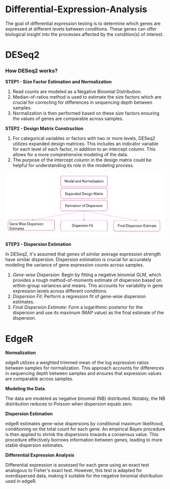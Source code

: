 # Differential-Expression-Analysis
The goal of differential expression testing is to determine which genes are expressed at different levels between conditions. These genes can offer biological insight into the processes affected by the condition(s) of interest.

# DESeq2

### How DESeq2 works?
**STEP1 - Size Factor Estimation and Normalization**
1. Read counts are modeled as a Negative Binomial Distribution.
2. Median-of-ratios method is used to estimate the size factors which are crucial for correcting for differences in sequencing depth between samples.
3. Normalization is then performed based on these size factors ensuring the values of genes are comparable across samples.

**STEP2 - Design Matrix Construction**
1. For categorical variables or factors with two or more levels, DESeq2 utilizes expanded design matrices. This includes an indicator variable for each level of each factor, in addition to an intercept column. This allows for a more comprehensive modeling of the data.
2. The purpose of the intercept column in the design matrix could be helpful for understanding its role in the modeling process.

<p align="center">
  <img src="images/DESeq2.png" width="500" height="200" alt="Alt Text">
</p>

**STEP3 - Dispersion Estimation**

In DESeq2, it's assumed that genes of similar average expression strength have similar dispersion. Dispersion estimation is crucial for accurately modeling the variance of gene expression counts across samples.

1. _Gene-wise Dispersion_: Begin by fitting a negative binomial GLM, which provides a rough method-of-moments estimate of dispersion based on within-group variances and means. This accounts for variability in gene expression levels across different conditions.
2. _Dispersion Fit_: Perform a regression fit of gene-wise dispersion estimates.
3. _Final Dispersion Estimate_: Form a logarithmic posterior for the dispersion and use its maximum (MAP value) as the final estimate of the dispersion.

# EdgeR

**Normalization**

edgeR utilizes a weighted trimmed mean of the log expression ratios between samples for normalization. This approach accounts for differences in sequencing depth between samples and ensures that expression values are comparable across samples.

**Modeling the Data**

The data are modeled as negative binomial (NB) distributed. Notably, the NB distribution reduces to Poisson when dispersion equals zero.

**Dispersion Estimation**

edgeR estimates gene-wise dispersions by conditional maximum likelihood, conditioning on the total count for each gene. An empirical Bayes procedure is then applied to shrink the dispersions towards a consensus value. This procedure effectively borrows information between genes, leading to more stable dispersion estimates.

**Differential Expression Analysis**

Differential expression is assessed for each gene using an exact test analogous to Fisher's exact test. However, this test is adapted for overdispersed data, making it suitable for the negative binomial distribution used in edgeR.

